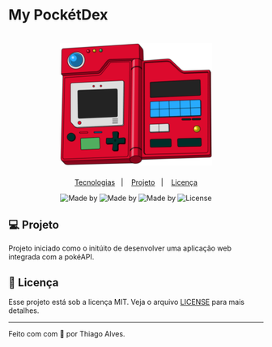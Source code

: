 # My PockétDex


<h1 align="center">
  <img alt="Happy" title="Happy" width="300px" src="Preview/pokedex.png" />
</h1>

<p align="center">     
  <a href="#-tecnologias">Tecnologias</a>&nbsp;&nbsp;&nbsp;|&nbsp;&nbsp;&nbsp; 
  <a href="#-projeto">Projeto</a>&nbsp;&nbsp;&nbsp;|&nbsp;&nbsp;&nbsp;  
  <a href="#memo-licença">Licença</a>      
</p>                     
                                                            
                           
<p align="center">                                                  
             

  <img alt="Made by" src="https://img.shields.io/static/v1?label=developed&message=the-one-who-knoccks&color=ff0000&labelColor=000000">
  <img alt="Made by" src="https://img.shields.io/static/v1?label=Framework&message=Reactjs&color=2a9df4&labelColor=000000">
  <img alt="Made by" src="https://img.shields.io/static/v1?label=Project&message=v1.0&color=149414&labelColor=000000">
  <img alt="License" src="https://img.shields.io/static/v1?label=license&message=MIT&color=FFFF00&labelColor=000000">
          
</p>       

   

 
## 💻 Projeto

Projeto iniciado como o initúito de desenvolver uma aplicação web integrada com a pokéAPI.


 
 
  
## :memo: Licença

Esse projeto está sob a licença MIT. Veja o arquivo [LICENSE](LICENSE.md) para mais detalhes.

---

Feito com com 💜 por Thiago Alves.
